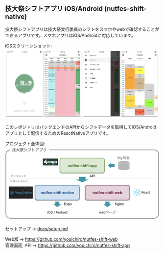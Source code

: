 ## 技大祭シフトアプリ iOS/Android (nutfes-shift-native)
技大祭シフトアプリは技大祭実行委員のシフトをスマホやwebで確認することができるアプリです。スマホアプリはiOS/Androidに対応しています。

iOSスクリーンショット:
![image1](https://github.com/youichiro/nutfes-shift-native/blob/master/assets/readme_image1.png)


このレポジトリはバックエンドのAPIからシフトデータを取得してiOS/Androidアプリとして配信するためのReactNativeアプリです。

プロジェクト全体図:
![image2](https://github.com/youichiro/nutfes-shift-native/blob/master/assets/readme_image2.png)

セットアップ → [docs/setup.md](https://github.com/youichiro/nutfes-shift-native/blob/master/docs/setup.md)

Web版 → https://github.com/youichiro/nutfes-shift-web<br>
管理画面, API  → https://github.com/youichiro/nutfes-shift-app

